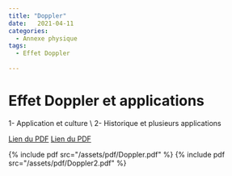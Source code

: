 ```yaml
---
title: "Doppler"
date:   2021-04-11
categories:
  - Annexe physique
tags:
  - Effet Doppler
  
---
```


# Effet Doppler et applications

1- Application et culture \\
2- Historique et plusieurs applications

[Lien du PDF](/assets/pdf/Doppler.pdf)
[Lien du PDF](/assets/pdf/Doppler2.pdf)

{% include pdf src="/assets/pdf/Doppler.pdf" %}
{% include pdf src="/assets/pdf/Doppler2.pdf" %}

